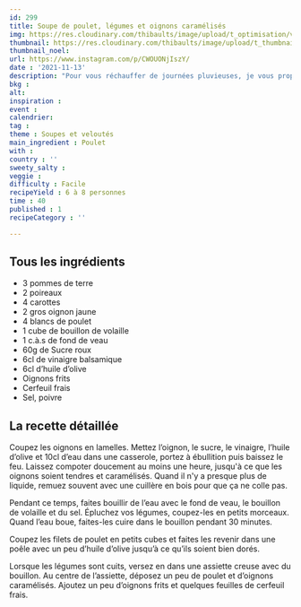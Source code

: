 ```yaml
---
id: 299
title: Soupe de poulet, légumes et oignons caramélisés
img: https://res.cloudinary.com/thibaults/image/upload/t_optimisation/v1636834742/Recipes/2021113_soupe_poulet_oignons_caramelises.jpg
thumbnail: https://res.cloudinary.com/thibaults/image/upload/t_thumbnail_josie/v1636834742/Recipes/2021113_soupe_poulet_oignons_caramelises.jpg
thumbnail_noel: 
url: https://www.instagram.com/p/CWOUONjIszY/
date : '2021-11-13'
description: "Pour vous réchauffer de journées pluvieuses, je vous propose une soupe de poulet, carottes, pommes de terre, poireaux et oignons caramélisés."
bkg : 
alt: 
inspiration : 
event : 
calendrier: 
tag : 
theme : Soupes et veloutés
main_ingredient : Poulet
with : 
country : ''
sweety_salty : 
veggie : 
difficulty : Facile
recipeYield : 6 à 8 personnes
time : 40
published : 1
recipeCategory : ''

---
```


## Tous les ingrédients
 - 3 pommes de terre
 - 2 poireaux
 - 4 carottes
 - 2 gros oignon jaune
 - 4 blancs de poulet
 - 1 cube de bouillon de volaille
 - 1 c.à.s de fond de veau
 - 60g de Sucre roux
 - 6cl de vinaigre balsamique
 - 6cl d’huile d’olive
 - Oignons frits
 - Cerfeuil frais
 - Sel, poivre

## La recette détaillée
Coupez les oignons en lamelles. Mettez l’oignon, le sucre, le vinaigre, l’huile d’olive et 10cl d’eau dans une casserole, portez à ébullition puis baissez le feu. Laissez compoter doucement au moins une heure, jusqu'à ce que les oignons soient tendres et caramélisés. Quand il n'y a presque plus de liquide, remuez souvent avec une cuillère en bois pour que ça ne colle pas.

Pendant ce temps, faites bouillir de l’eau avec le fond de veau, le bouillon de volaille et du sel. Épluchez vos légumes, coupez-les en petits morceaux. Quand l’eau boue, faites-les cuire dans le bouillon pendant 30 minutes.

Coupez les filets de poulet en petits cubes et faites les revenir dans une poêle avec un peu d’huile d’olive jusqu’à ce qu’ils soient bien dorés.

Lorsque les légumes sont cuits, versez en dans une assiette creuse avec du bouillon. Au centre de l’assiette, déposez un peu de poulet et d’oignons caramélisés. Ajoutez un peu d’oignons frits et quelques feuilles de cerfeuil frais.